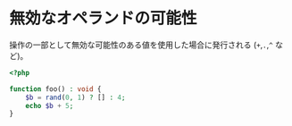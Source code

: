 # 無効なオペランドの可能性

操作の一部として無効な可能性のある値を使用した場合に発行される (`+`,`.`,`^` など)。

```php
<?php

function foo() : void {
    $b = rand(0, 1) ? [] : 4;
    echo $b + 5;
}
```
